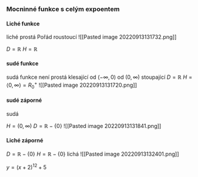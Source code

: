 ### Mocninné funkce s celým expoentem 

#### Liché funkce
liché
prostá
Pořád roustoucí
![[Pasted image 20220913131732.png]]

$D = \mathbb R$
$H = \mathbb R$
#### sudé funkce
sudá funkce
není prostá
klesající od $(-\infty,0)$ od $(0, \infty)$ stoupající
$D = \mathbb R$ 
$H = \langle 0, \infty) = R^+_0$
![[Pasted image 20220913131720.png]]

#### sudé záporné
sudá

$H = (0, \infty)$
$D = \mathbb R- \{0\}$ 
![[Pasted image 20220913131841.png]]




#### Liché záporné

$D = \mathbb R- \{0\}$
$H = \mathbb R- \{0\}$ 
lichá
![[Pasted image 20220913132401.png]]




$y = (x+2)^{12}+5$
